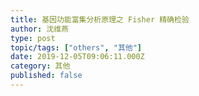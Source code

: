 ```yaml
---
title: 基因功能富集分析原理之 Fisher 精确检验
author: 沈维燕
type: post
topic/tags: ["others", "其他"]
date: 2019-12-05T09:06:11.000Z
category: 其他
published: false
---
```


<!doctype html><div data-lake-element="root" class="lake-engine lake-typography-traditional" data-parser-by="lake2html"></div>